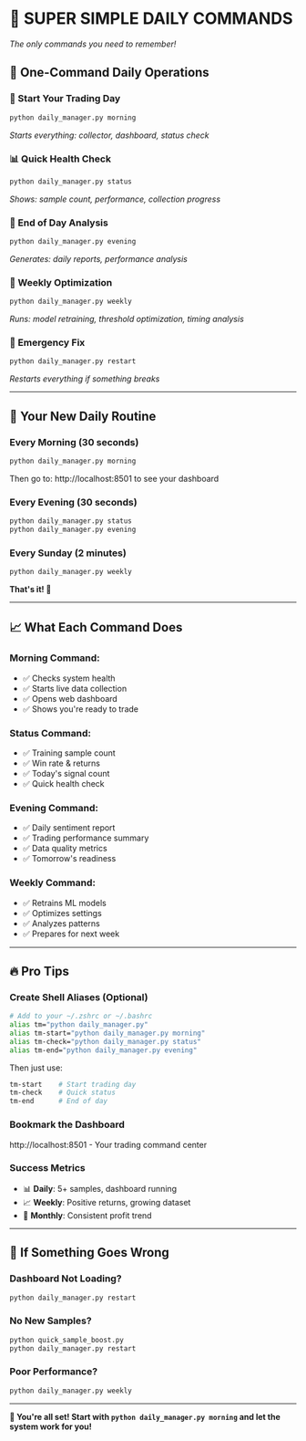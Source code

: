 # 🎯 **SUPER SIMPLE DAILY COMMANDS** 

*The only commands you need to remember!*

## **📱 One-Command Daily Operations**

### **🌅 Start Your Trading Day**
```bash
python daily_manager.py morning
```
*Starts everything: collector, dashboard, status check*

### **📊 Quick Health Check**  
```bash
python daily_manager.py status
```
*Shows: sample count, performance, collection progress*

### **🌆 End of Day Analysis**
```bash
python daily_manager.py evening  
```
*Generates: daily reports, performance analysis*

### **📅 Weekly Optimization**
```bash
python daily_manager.py weekly
```
*Runs: model retraining, threshold optimization, timing analysis*

### **🚨 Emergency Fix**
```bash
python daily_manager.py restart
```
*Restarts everything if something breaks*

---

## **🎯 Your New Daily Routine**

### **Every Morning (30 seconds)**
```bash
python daily_manager.py morning
```
Then go to: http://localhost:8501 to see your dashboard

### **Every Evening (30 seconds)**  
```bash
python daily_manager.py status
python daily_manager.py evening
```

### **Every Sunday (2 minutes)**
```bash
python daily_manager.py weekly
```

**That's it! 🚀**

---

## **📈 What Each Command Does**

### **Morning Command:**
- ✅ Checks system health
- ✅ Starts live data collection  
- ✅ Opens web dashboard
- ✅ Shows you're ready to trade

### **Status Command:**
- ✅ Training sample count
- ✅ Win rate & returns
- ✅ Today's signal count
- ✅ Quick health check

### **Evening Command:**
- ✅ Daily sentiment report
- ✅ Trading performance summary
- ✅ Data quality metrics
- ✅ Tomorrow's readiness

### **Weekly Command:**
- ✅ Retrains ML models
- ✅ Optimizes settings
- ✅ Analyzes patterns
- ✅ Prepares for next week

---

## **🔥 Pro Tips**

### **Create Shell Aliases** (Optional)
```bash
# Add to your ~/.zshrc or ~/.bashrc
alias tm="python daily_manager.py"
alias tm-start="python daily_manager.py morning"  
alias tm-check="python daily_manager.py status"
alias tm-end="python daily_manager.py evening"
```

Then just use:
```bash
tm-start    # Start trading day
tm-check    # Quick status  
tm-end      # End of day
```

### **Bookmark the Dashboard**
http://localhost:8501 - Your trading command center

### **Success Metrics**
- 📊 **Daily**: 5+ samples, dashboard running
- 📈 **Weekly**: Positive returns, growing dataset  
- 🎯 **Monthly**: Consistent profit trend

---

## **🚨 If Something Goes Wrong**

### **Dashboard Not Loading?**
```bash
python daily_manager.py restart
```

### **No New Samples?**  
```bash
python quick_sample_boost.py
python daily_manager.py restart
```

### **Poor Performance?**
```bash
python daily_manager.py weekly
```

---

**🎉 You're all set! Start with `python daily_manager.py morning` and let the system work for you!**
